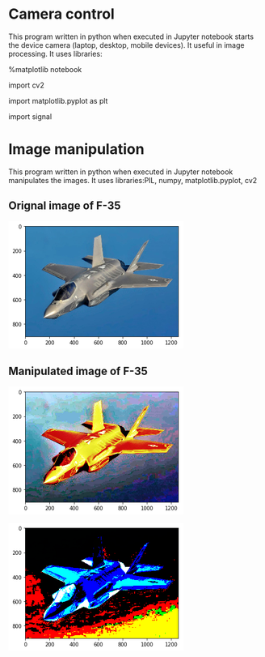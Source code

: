 # Camera control
This program written in python when executed in Jupyter notebook starts the device camera (laptop, desktop, mobile devices). It useful in image processing. It uses libraries:

%matplotlib notebook

import cv2

import matplotlib.pyplot as plt

import signal


# Image manipulation
This program written in python when executed in Jupyter notebook manipulates the images. It uses libraries:PIL, numpy, matplotlib.pyplot, cv2

## Orignal image of F-35

![Image of objects](https://github.com/ashar367/camera-control-and-image-manipulation/blob/master/image-F35-01.png)

## Manipulated image of F-35

![Image of objects](https://github.com/ashar367/camera-control-and-image-manipulation/blob/master/image-F35-02.png)

![Image of objects](https://github.com/ashar367/camera-control-and-image-manipulation/blob/master/image-F35-03.png)


